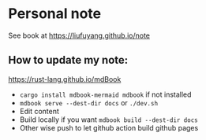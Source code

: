 # Personal note

See book at
https://liufuyang.github.io/note

## How to update my note:
https://rust-lang.github.io/mdBook

* `cargo install mdbook-mermaid mdbook` if not installed
* `mdbook serve --dest-dir docs` or `./dev.sh`
* Edit content
* Build locally if you want `mdbook build --dest-dir docs`
* Other wise push to let github action build github pages 